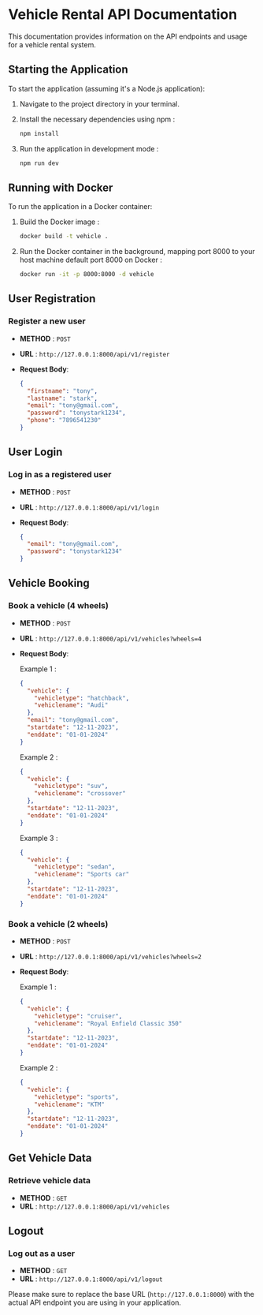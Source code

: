 # Vehicle Rental API Documentation

This documentation provides information on the API endpoints and usage for a vehicle rental system.

## Starting the Application

To start the application (assuming it's a Node.js application):

1. Navigate to the project directory in your terminal.

2. Install the necessary dependencies using npm :

   ```bash
   npm install
   ```

3. Run the application in development mode :
   ```bash
   npm run dev
   ```

## Running with Docker

To run the application in a Docker container:

1. Build the Docker image :

   ```bash
   docker build -t vehicle .
   ```

2. Run the Docker container in the background, mapping port 8000 to your host machine default port 8000 on Docker :
   ```bash
   docker run -it -p 8000:8000 -d vehicle
   ```

## User Registration

### Register a new user

- **METHOD** : `POST`
- **URL** : `http://127.0.0.1:8000/api/v1/register`

- **Request Body**:
  ```json
  {
    "firstname": "tony",
    "lastname": "stark",
    "email": "tony@gmail.com",
    "password": "tonystark1234",
    "phone": "7896541230"
  }
  ```

## User Login

### Log in as a registered user

- **METHOD** : `POST`
- **URL** : `http://127.0.0.1:8000/api/v1/login`

- **Request Body**:
  ```json
  {
    "email": "tony@gmail.com",
    "password": "tonystark1234"
  }
  ```

## Vehicle Booking

### Book a vehicle (4 wheels)

- **METHOD** : `POST`
- **URL** : `http://127.0.0.1:8000/api/v1/vehicles?wheels=4`

- **Request Body**:

  Example 1 :

  ```json
  {
    "vehicle": {
      "vehicletype": "hatchback",
      "vehiclename": "Audi"
    },
    "email": "tony@gmail.com",
    "startdate": "12-11-2023",
    "enddate": "01-01-2024"
  }
  ```

  Example 2 :

  ```json
  {
    "vehicle": {
      "vehicletype": "suv",
      "vehiclename": "crossover"
    },
    "startdate": "12-11-2023",
    "enddate": "01-01-2024"
  }
  ```

  Example 3 :

  ```json
  {
    "vehicle": {
      "vehicletype": "sedan",
      "vehiclename": "Sports car"
    },
    "startdate": "12-11-2023",
    "enddate": "01-01-2024"
  }
  ```

### Book a vehicle (2 wheels)

- **METHOD** : `POST`
- **URL** : `http://127.0.0.1:8000/api/v1/vehicles?wheels=2`

- **Request Body**:

  Example 1 :

  ```json
  {
    "vehicle": {
      "vehicletype": "cruiser",
      "vehiclename": "Royal Enfield Classic 350"
    },
    "startdate": "12-11-2023",
    "enddate": "01-01-2024"
  }
  ```

  Example 2 :

  ```json
  {
    "vehicle": {
      "vehicletype": "sports",
      "vehiclename": "KTM"
    },
    "startdate": "12-11-2023",
    "enddate": "01-01-2024"
  }
  ```

## Get Vehicle Data

### Retrieve vehicle data

- **METHOD** : `GET`
- **URL** : `http://127.0.0.1:8000/api/v1/vehicles`

## Logout

### Log out as a user

- **METHOD** : `GET`
- **URL** : `http://127.0.0.1:8000/api/v1/logout`

Please make sure to replace the base URL (`http://127.0.0.1:8000`) with the actual API endpoint you are using in your application.
